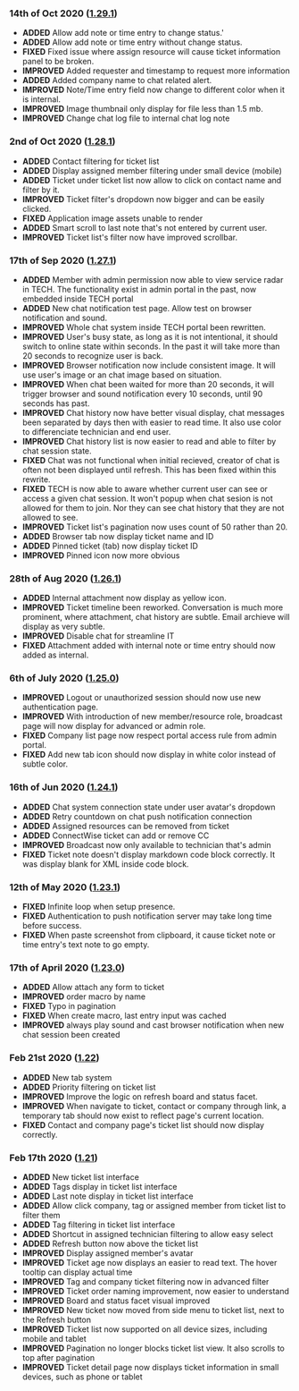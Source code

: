 ### 14th of Oct 2020 ([1.29.1](v1.29))
- **ADDED** Allow add note or time entry to change status.'
- **ADDED** Allow add note or time entry without change status.
- **FIXED** Fixed issue where assign resource will cause ticket information panel to be broken.
- **IMPROVED** Added requester and timestamp to request more information
- **ADDED** Added company name to chat related alert.
- **IMPROVED** Note/Time entry field now change to different color when it is internal.
- **IMPROVED** Image thumbnail only display for file less than 1.5 mb.
- **IMPROVED** Change chat log file to internal chat log note

### 2nd of Oct 2020 ([1.28.1](v1.28))
- **ADDED** Contact filtering for ticket list
- **ADDED** Display assigned member filtering under small device (mobile)
- **ADDED** Ticket under ticket list now allow to click on contact name and filter by it.
- **IMPROVED** Ticket filter's dropdown now bigger and can be easily clicked.
- **FIXED** Application image assets unable to render
- **ADDED** Smart scroll to last note that's not entered by current user.
- **IMPROVED** Ticket list's filter now have improved scrollbar.

### 17th of Sep 2020 ([1.27.1](v1.27))
- **ADDED** Member with admin permission now able to view service radar in TECH. The functionality exist in admin portal in the past, now embedded inside TECH portal
- **ADDED** New chat notification test page. Allow test on browser notification and sound.
- **IMPROVED** Whole chat system inside TECH portal been rewritten.
- **IMPROVED** User's busy state, as long as it is not intentional, it should switch to online state within seconds. In the past it will take more than 20 seconds to recognize user is back.
- **IMPROVED** Browser notification now include consistent image. It will use user's image or an chat image based on situation.
- **IMPROVED** When chat been waited for more than 20 seconds, it will trigger browser and sound notification every 10 seconds, until 90 seconds has past.
- **IMPROVED** Chat history now have better visual display, chat messages been separated by days then with easier to read time. It also use color to differenciate technician and end user.
- **IMPROVED** Chat history list is now easier to read and able to filter by chat session state.
- **FIXED** Chat was not functional when initial recieved, creator of chat is often not been displayed until refresh. This has been fixed within this rewrite.
- **FIXED** TECH is now able to aware whether current user can see or access a given chat session. It won't popup when chat sesion is not allowed for them to join. Nor they can see chat history that they are not allowed to see.
- **IMPROVED** Ticket list's pagination now uses count of 50 rather than 20.
- **ADDED** Browser tab now display ticket name and ID
- **ADDED** Pinned ticket (tab) now display ticket ID
- **IMPROVED** Pinned icon now more obvious

### 28th of Aug 2020 ([1.26.1](v1.26))
- **ADDED** Internal attachment now display as yellow icon.
- **IMPROVED** Ticket timeline been reworked. Conversation is much more prominent, where attachment, chat history are subtle. Email archieve will display as very subtle.
- **IMPROVED** Disable chat for streamline IT
- **FIXED** Attachment added with internal note or time entry should now added as internal.

### 6th of July 2020 ([1.25.0](v1.25))
- **IMPROVED** Logout or unauthorized session should now use new authentication page.
- **IMPROVED** With introduction of new member/resource role, broadcast page will now display for advanced or admin role.
- **FIXED** Company list page now respect portal access rule from admin portal.
- **FIXED** Add new tab icon should now display in white color instead of subtle color.

### 16th of Jun 2020 ([1.24.1](v1.24))
- **ADDED** Chat system connection state under user avatar's dropdown
- **ADDED** Retry countdown on chat push notification connection
- **ADDED** Assigned resources can be removed from ticket
- **ADDED** ConnectWise ticket can add or remove CC
- **IMPROVED** Broadcast now only available to technician that's admin
- **FIXED** Ticket note doesn't display markdown code block correctly. It was display blank for XML inside code block.

### 12th of May 2020 ([1.23.1](v1.23))
- **FIXED** Infinite loop when setup presence. 
- **FIXED** Authentication to push notification server may take long time before success. 
- **FIXED** When paste screenshot from clipboard, it cause ticket note or time entry's text note to go empty.

### 17th of April 2020 ([1.23.0](v1.23))

- **ADDED** Allow attach any form to ticket
- **IMPROVED** order macro by name
- **FIXED** Typo in pagination
- **FIXED** When create macro, last entry input was cached
- **IMPROVED** always play sound and cast browser notification when new chat session been created

### Feb 21st 2020 ([1.22](v1.22))

- **ADDED** New tab system
- **ADDED** Priority filtering on ticket list
- **IMPROVED** Improve the logic on refresh board and status facet.
- **IMPROVED** When navigate to ticket, contact or company through link, a temporary tab should now exist to reflect page's current location.
- **FIXED** Contact and company page's ticket list should now display correctly.

### Feb 17th 2020 ([1.21](v1.21))

* **ADDED** New ticket list interface
* **ADDED** Tags display in ticket list interface
* **ADDED** Last note display in ticket list interface
* **ADDED** Allow click company, tag or assigned member from ticket list to filter them
* **ADDED** Tag filtering in ticket list interface
* **ADDED** Shortcut in assigned technician filtering to allow easy select
* **ADDED** Refresh button now above the ticket list
* **IMPROVED** Display assigned member's avatar
* **IMPROVED** Ticket age now displays an easier to read text. The hover tooltip can display actual time
* **IMPROVED** Tag and company ticket filtering now in advanced filter
* **IMPROVED** Ticket order naming improvement, now easier to understand
* **IMPROVED** Board and status facet visual improved
* **IMPROVED** New ticket now moved from side menu to ticket list, next to the Refresh button
* **IMPROVED** Ticket list now supported on all device sizes, including mobile and tablet
* **IMPROVED** Pagination no longer blocks ticket list view. It also scrolls to top after pagination
* **IMPROVED** Ticket detail page now displays ticket information in small devices, such as phone or tablet
